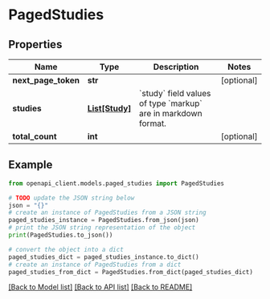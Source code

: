 # PagedStudies


## Properties

Name | Type | Description | Notes
------------ | ------------- | ------------- | -------------
**next_page_token** | **str** |  | [optional] 
**studies** | [**List[Study]**](Study.md) | &#x60;study&#x60; field values of type &#x60;markup&#x60; are in markdown format.  | 
**total_count** | **int** |  | [optional] 

## Example

```python
from openapi_client.models.paged_studies import PagedStudies

# TODO update the JSON string below
json = "{}"
# create an instance of PagedStudies from a JSON string
paged_studies_instance = PagedStudies.from_json(json)
# print the JSON string representation of the object
print(PagedStudies.to_json())

# convert the object into a dict
paged_studies_dict = paged_studies_instance.to_dict()
# create an instance of PagedStudies from a dict
paged_studies_from_dict = PagedStudies.from_dict(paged_studies_dict)
```
[[Back to Model list]](../README.md#documentation-for-models) [[Back to API list]](../README.md#documentation-for-api-endpoints) [[Back to README]](../README.md)


